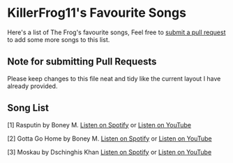 # KillerFrog11's Favourite Songs
Here's a list of The Frog's favourite songs, Feel free to [submit a pull request](https://github.com/EliteNover/Frog-Songs/pulls) to add some more songs to this list.

## Note for submitting Pull Requests
Please keep changes to this file neat and tidy like the current layout I have already provided.

## Song List
[1] Rasputin by Boney M. [Listen on Spotify](https://open.spotify.com/track/5lWSa1rmuSL6OBPOnkAqoa?si=af660958842a4096) or [Listen on YouTube](https://www.youtube.com/watch?v=dzp7h3_PwsU)

[2] Gotta Go Home by Boney M. [Listen on Spotify](https://open.spotify.com/track/4MvGHDenL4t9JW1RHB4rK2?si=094dbad95f3c4601) or [Listen on YouTube](https://www.youtube.com/watch?v=Xg2oJeAPO5Y)

[3] Moskau by Dschinghis Khan [Listen on Spotify](https://open.spotify.com/track/0cwEvwz7syhgHKXX1z4puc?si=d7763bc30bed4644) or [Listen on YouTube](https://www.youtube.com/watch?v=8PvOSp4mxn0)
